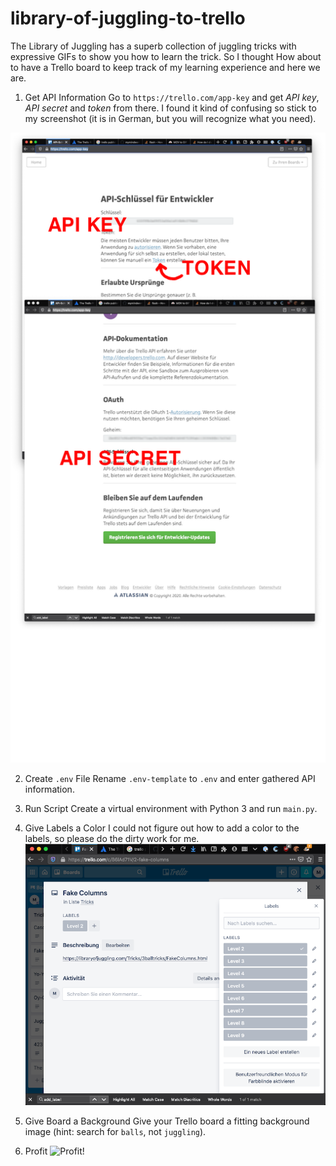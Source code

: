 # library-of-juggling-to-trello

The Library of Juggling has a superb collection of juggling tricks with expressive GIFs to show you how to learn the trick.
So I thought How about to have a Trello board to keep track of my learning experience and here we are.

1. Get API Information
Go to `https://trello.com/app-key` and get *API key*, *API secret* and *token* from there. 
I found it kind of confusing so stick to my screenshot (it is in German, but you will recognize what you need).

![Get API Information](docs/api-information.png) 

2. Create `.env` File
Rename `.env-template` to `.env` and enter gathered API information.

2. Run Script
Create a virtual environment with Python 3 and run `main.py`.

3. Give Labels a Color
I could not figure out how to add a color to the labels, so please do the dirty work for me.
![Give Labels a Color](docs/labels.png) 

4. Give Board a Background
Give your Trello board a fitting background image (hint: search for `balls`, not `juggling`).

5. Profit
![Profit!](docs/profit.gif)